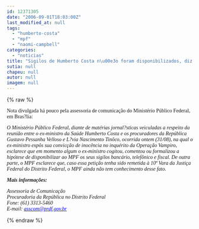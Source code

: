 ```yaml
---
id: 12371305
date: "2006-09-01T18:03:00Z"
last_modified_at: null
tags:
  - "humberto-costa"
  - "mpf"
  - "naomi-campbell"
categories:
  - "noticias"
title: "Sigilos de Humberto Costa n\u00e3o foram disponibilizados, diz MPF"
sutia: null
chapeu: null
autor: null
imagem: null
---
```

{% raw %}
<p><P><FONT face=Verdana>Nota divulgada há pouco pela assessoria de comunicação do Ministério Público Federal, em Bras?lia:</FONT></P></p>
<p><P><EM><FONT face=Verdana>O Ministério Público Federal, diante de matérias jornal?sticas </FONT><FONT face=Verdana>veiculadas a respeito da reunião entre o ex-ministro da Saúde Humberto </FONT><FONT face=Verdana>Costa e os procuradores da República Gustavo Pessanha Velloso e L?via </FONT><FONT face=Verdana>Nascimento Tinôco, ocorrida ontem (31/08), na qual o ex-ministro expôs </FONT><FONT face=Verdana>sua convicção de inocência no inquérito da Operação Vampiro, esclarece </FONT><FONT face=Verdana>que em momento algum o ex-ministro cogitou, comentou ou formalizou a </FONT><FONT face=Verdana>hipótese de disponibilizar ao MPF os seus sigilos bancário, telefônico e </FONT><FONT face=Verdana>fiscal. De outra parte, o MPF esclarece que, caso essa petição tenha </FONT><FONT face=Verdana>sido remetida à 10ª Vara da Justiça Federal do Distrito Federal, o MPF </FONT><FONT face=Verdana>ainda não tem conhecimento desse fato.</FONT></EM></P></p>
<p><P><FONT face=Verdana><STRONG><EM>Mais informações:</EM></STRONG></FONT></P></p>
<p><P><FONT face=Verdana><EM>Assessoria de Comunicação<BR></EM></FONT><FONT face=Verdana><EM>Procuradoria da República no Distrito Federal<BR></EM></FONT><EM><FONT face=Verdana>Fone: (61) 3313-5460<BR></FONT><FONT face=Verdana>E-mail: </FONT></EM><A href=\"https://jc3.uol.com.br/src/compose.php?send_to=asscom%40prdf.gov.br\"><U><FONT color=#0000ff><FONT face=Verdana><EM>asscom@prdf.gov.br</EM></FONT></U></FONT></A></P> </p>
{% endraw %}